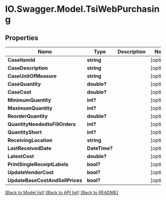 # IO.Swagger.Model.TsiWebPurchasing
## Properties

Name | Type | Description | Notes
------------ | ------------- | ------------- | -------------
**CaseItemId** | **string** |  | [optional] 
**CaseDescription** | **string** |  | [optional] 
**CaseUnitOfMeasure** | **string** |  | [optional] 
**CaseQuantity** | **double?** |  | [optional] 
**CaseCost** | **double?** |  | [optional] 
**MinimumQuantity** | **int?** |  | [optional] 
**MaximumQuantity** | **int?** |  | [optional] 
**ReorderQuantity** | **double?** |  | [optional] 
**QuantityNeededtoFillOrders** | **int?** |  | [optional] 
**QuantityShort** | **int?** |  | [optional] 
**ReceivingLocation** | **string** |  | [optional] 
**LastReceivedDate** | **DateTime?** |  | [optional] 
**LatestCost** | **double?** |  | [optional] 
**PrintSingleReceiptLabels** | **bool?** |  | [optional] 
**UpdateVendorCost** | **bool?** |  | [optional] 
**UpdateBaseCostAndSellPrices** | **bool?** |  | [optional] 

[[Back to Model list]](../README.md#documentation-for-models) [[Back to API list]](../README.md#documentation-for-api-endpoints) [[Back to README]](../README.md)

